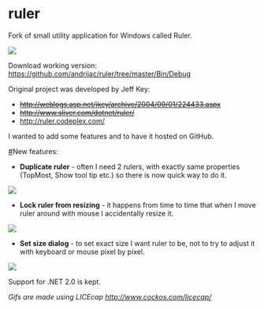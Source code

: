 ruler
=====

Fork of small utility application for Windows called Ruler.

<img src="https://github.com/andrijac/ruler/raw/master/img/ruler.gif">

Download working version:
https://github.com/andrijac/ruler/tree/master/Bin/Debug

Original project was developed by Jeff Key:

- ~~http://weblogs.asp.net/jkey/archive/2004/09/01/224433.aspx~~
- ~~http://www.sliver.com/dotnet/ruler/~~
- http://ruler.codeplex.com/

I wanted to add some features and to have it hosted on GitHub.

<a name="newfeatures" href="#newfeatures">#</a>New features:

- **Duplicate ruler** - often I need 2 rulers, with exactly same properties (TopMost, Show tool tip etc.) so there is now quick way to do it.

<img src="https://github.com/andrijac/ruler/raw/master/img/duplicate.gif">

- **Lock ruler from resizing** - it happens from time to time that when I move ruler around with mouse I accidentally resize it.

<img src="https://github.com/andrijac/ruler/raw/master/img/lock.gif">

- **Set size dialog** - to set exact size I want ruler to be, not to try to adjust it with keyboard or mouse pixel by pixel.

<img src="https://github.com/andrijac/ruler/raw/master/img/setsize.gif">

Support for .NET 2.0 is kept.

*Gifs are made using LICEcap http://www.cockos.com/licecap/*